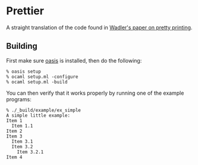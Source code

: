Prettier
========

A straight translation of the code found in [Wadler's paper on pretty
printing][1].

Building
--------

First make sure [oasis][2] is installed, then do the following:

    % oasis setup
    % ocaml setup.ml -configure
    % ocaml setup.ml -build

You can then verify that it works properly by running one of the example
programs:

    % ./_build/example/ex_simple
    A simple little example:
    Item 1
      Item 1.1
    Item 2
    Item 3
      Item 3.1
      Item 3.2
        Item 3.2.1
    Item 4

[1]: http://homepages.inf.ed.ac.uk/wadler/papers/prettier/prettier.pdf
[2]: http://oasis.forge.ocamlcore.org/index.php
